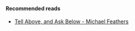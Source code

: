 #### Recommended reads
* [Tell Above, and Ask Below - Michael Feathers](https://michaelfeathers.typepad.com/michael_feathers_blog/2012/03/tell-above-and-ask-below-hybridizing-oo-and-functional-design.html)